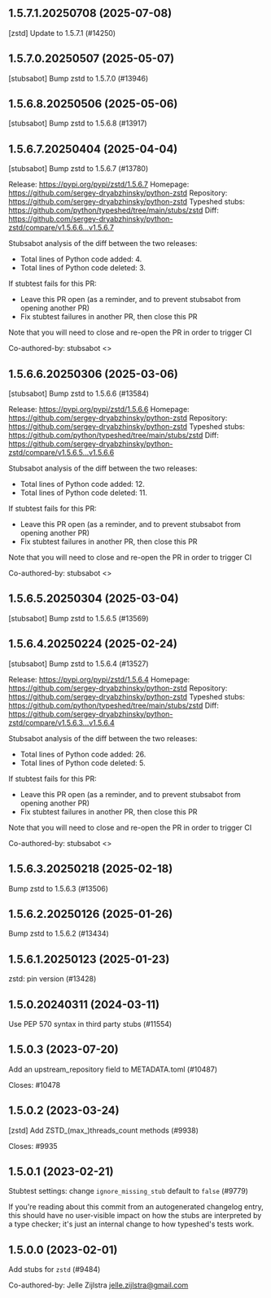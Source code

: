 ## 1.5.7.1.20250708 (2025-07-08)

[zstd] Update to 1.5.7.1 (#14250)

## 1.5.7.0.20250507 (2025-05-07)

[stubsabot] Bump zstd to 1.5.7.0 (#13946)

## 1.5.6.8.20250506 (2025-05-06)

[stubsabot] Bump zstd to 1.5.6.8 (#13917)

## 1.5.6.7.20250404 (2025-04-04)

[stubsabot] Bump zstd to 1.5.6.7 (#13780)

Release: https://pypi.org/pypi/zstd/1.5.6.7
Homepage: https://github.com/sergey-dryabzhinsky/python-zstd
Repository: https://github.com/sergey-dryabzhinsky/python-zstd
Typeshed stubs: https://github.com/python/typeshed/tree/main/stubs/zstd
Diff: https://github.com/sergey-dryabzhinsky/python-zstd/compare/v1.5.6.6...v1.5.6.7

Stubsabot analysis of the diff between the two releases:
 - Total lines of Python code added: 4.
 - Total lines of Python code deleted: 3.

If stubtest fails for this PR:
- Leave this PR open (as a reminder, and to prevent stubsabot from opening another PR)
- Fix stubtest failures in another PR, then close this PR

Note that you will need to close and re-open the PR in order to trigger CI

Co-authored-by: stubsabot <>

## 1.5.6.6.20250306 (2025-03-06)

[stubsabot] Bump zstd to 1.5.6.6 (#13584)

Release: https://pypi.org/pypi/zstd/1.5.6.6
Homepage: https://github.com/sergey-dryabzhinsky/python-zstd
Repository: https://github.com/sergey-dryabzhinsky/python-zstd
Typeshed stubs: https://github.com/python/typeshed/tree/main/stubs/zstd
Diff: https://github.com/sergey-dryabzhinsky/python-zstd/compare/v1.5.6.5...v1.5.6.6

Stubsabot analysis of the diff between the two releases:
 - Total lines of Python code added: 12.
 - Total lines of Python code deleted: 11.

If stubtest fails for this PR:
- Leave this PR open (as a reminder, and to prevent stubsabot from opening another PR)
- Fix stubtest failures in another PR, then close this PR

Note that you will need to close and re-open the PR in order to trigger CI

Co-authored-by: stubsabot <>

## 1.5.6.5.20250304 (2025-03-04)

[stubsabot] Bump zstd to 1.5.6.5 (#13569)

## 1.5.6.4.20250224 (2025-02-24)

[stubsabot] Bump zstd to 1.5.6.4 (#13527)

Release: https://pypi.org/pypi/zstd/1.5.6.4
Homepage: https://github.com/sergey-dryabzhinsky/python-zstd
Repository: https://github.com/sergey-dryabzhinsky/python-zstd
Typeshed stubs: https://github.com/python/typeshed/tree/main/stubs/zstd
Diff: https://github.com/sergey-dryabzhinsky/python-zstd/compare/v1.5.6.3...v1.5.6.4

Stubsabot analysis of the diff between the two releases:
 - Total lines of Python code added: 26.
 - Total lines of Python code deleted: 5.

If stubtest fails for this PR:
- Leave this PR open (as a reminder, and to prevent stubsabot from opening another PR)
- Fix stubtest failures in another PR, then close this PR

Note that you will need to close and re-open the PR in order to trigger CI

Co-authored-by: stubsabot <>

## 1.5.6.3.20250218 (2025-02-18)

Bump zstd to 1.5.6.3 (#13506)

## 1.5.6.2.20250126 (2025-01-26)

Bump zstd to 1.5.6.2 (#13434)

## 1.5.6.1.20250123 (2025-01-23)

zstd: pin version (#13428)

## 1.5.0.20240311 (2024-03-11)

Use PEP 570 syntax in third party stubs (#11554)

## 1.5.0.3 (2023-07-20)

Add an upstream_repository field to METADATA.toml (#10487)

Closes: #10478

## 1.5.0.2 (2023-03-24)

[zstd] Add ZSTD_(max_)threads_count methods (#9938)

Closes: #9935

## 1.5.0.1 (2023-02-21)

Stubtest settings: change `ignore_missing_stub` default to `false` (#9779)

If you're reading about this commit from an autogenerated changelog entry, this should have no user-visible impact on how the stubs are interpreted by a type checker; it's just an internal change to how typeshed's tests work.

## 1.5.0.0 (2023-02-01)

Add stubs for `zstd` (#9484)

Co-authored-by: Jelle Zijlstra <jelle.zijlstra@gmail.com>

